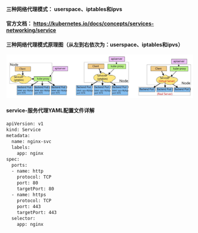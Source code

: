 #### 三种网络代理模式： userspace、iptables和ipvs

#### 官方文档： https://kubernetes.io/docs/concepts/services-networking/service

#### 三种网络代理模式原理图（从左到右依次为：userspace、iptables和ipvs）

![image](https://github.com/hdpingshao/ops/blob/master/kubernetes/images/6-1.jpg)

#### service-服务代理YAML配置文件详解

	apiVersion: v1
	kind: Service
	metadata:
	  name: nginx-svc
	  labels:
		app: nginx
	spec:
	  ports:
	  - name: http
		protocol: TCP
		port: 80
		targetPort: 80
	  - name: https
		protocol: TCP
		port: 443
		targetPort: 443
	  selector:
		app: nginx